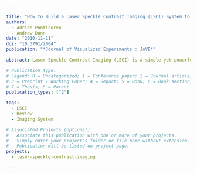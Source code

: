```yaml
---

title: "How to Build a Laser Speckle Contrast Imaging (LSCI) System to Monitor Blood Flow"
authors:
  - Adrien Ponticorvo
  - Andrew Dunn
date: "2010-11-11"
doi: "10.3791/2004"
publication: "*Journal of Visualized Experiments : JoVE*"

abstract: Laser Speckle Contrast Imaging (LSCI) is a simple yet powerful technique that is used for full-field imaging of blood flow. The technique analyzes fluctuations in a dynamic speckle pattern to detect the movement of particles similar to how laser Doppler analyzes frequency shifts to determine particle speed. Because it can be used to monitor the movement of red blood cells, LSCI has become a popular tool for measuring blood flow in tissues such as the retina, skin, and brain. It has become especially useful in neuroscience where blood flow changes during physiological events like functional activation, stroke, and spreading depolarization can be quantified. LSCI is also attractive because it provides excellent spatial and temporal resolution while using inexpensive instrumentation that can easily be combined with other imaging modalities. Here we show how to build a LSCI setup and demonstrate its ability to monitor blood flow changes in the brain during an animal experiment.

# Publication type.
# Legend: 0 = Uncategorized; 1 = Conference paper; 2 = Journal article;
# 3 = Preprint / Working Paper; 4 = Report; 5 = Book; 6 = Book section;
# 7 = Thesis; 8 = Patent
publication_types: ["2"]

tags:
  - LSCI
  - Review
  - Imaging System

# Associated Projects (optional)
#   Associate this publication with one or more of your projects.
#   Simply enter your project's folder or file name without extension.
#   Publication will be listed on project page.
projects:
  - laser-speckle-contrast-imaging

---
```

